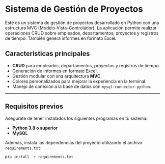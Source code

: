 # Sistema de Gestión de Proyectos

Este es un sistema de gestión de proyectos desarrollado en Python con una estructura MVC (Modelo-Vista-Controlador). La aplicación permite realizar operaciones CRUD sobre empleados, departamentos, proyectos y registros de tiempo. También genera informes en formato Excel.

## Características principales

- **CRUD** para empleados, departamentos, proyectos y registros de tiempo.
- Generación de informes en formato Excel.
- Gestión modular con una arquitectura **MVC**.
- Colores personalizados para mejorar la experiencia en la terminal.
- Manejo de conexión a la base de datos con `mysql-connector-python`.

---

## Requisitos previos

Asegúrate de tener instalados los siguientes programas en tu sistema:

- **Python 3.8 o superior**
- **MySQL**

Además, instala las dependencias del proyecto utilizando el archivo `requirements.txt`:

```bash
pip install -r requirements.txt
```